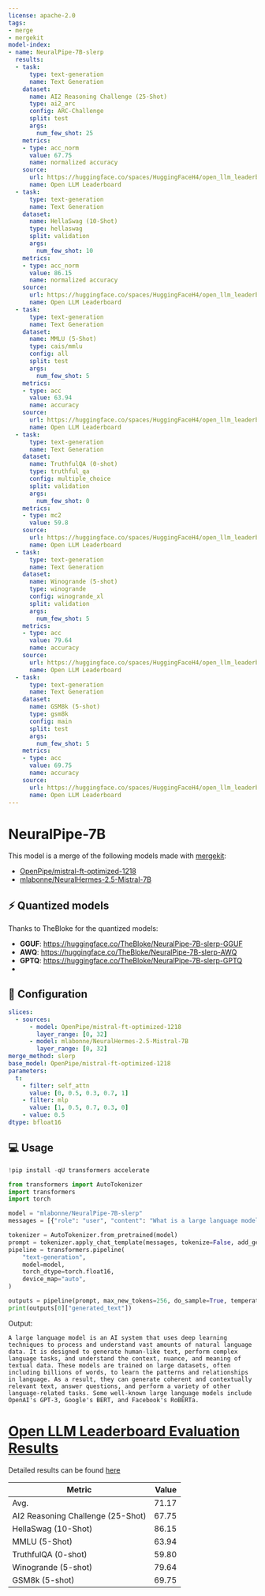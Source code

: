 ```yaml
---
license: apache-2.0
tags:
- merge
- mergekit
model-index:
- name: NeuralPipe-7B-slerp
  results:
  - task:
      type: text-generation
      name: Text Generation
    dataset:
      name: AI2 Reasoning Challenge (25-Shot)
      type: ai2_arc
      config: ARC-Challenge
      split: test
      args:
        num_few_shot: 25
    metrics:
    - type: acc_norm
      value: 67.75
      name: normalized accuracy
    source:
      url: https://huggingface.co/spaces/HuggingFaceH4/open_llm_leaderboard?query=mlabonne/NeuralPipe-7B-slerp
      name: Open LLM Leaderboard
  - task:
      type: text-generation
      name: Text Generation
    dataset:
      name: HellaSwag (10-Shot)
      type: hellaswag
      split: validation
      args:
        num_few_shot: 10
    metrics:
    - type: acc_norm
      value: 86.15
      name: normalized accuracy
    source:
      url: https://huggingface.co/spaces/HuggingFaceH4/open_llm_leaderboard?query=mlabonne/NeuralPipe-7B-slerp
      name: Open LLM Leaderboard
  - task:
      type: text-generation
      name: Text Generation
    dataset:
      name: MMLU (5-Shot)
      type: cais/mmlu
      config: all
      split: test
      args:
        num_few_shot: 5
    metrics:
    - type: acc
      value: 63.94
      name: accuracy
    source:
      url: https://huggingface.co/spaces/HuggingFaceH4/open_llm_leaderboard?query=mlabonne/NeuralPipe-7B-slerp
      name: Open LLM Leaderboard
  - task:
      type: text-generation
      name: Text Generation
    dataset:
      name: TruthfulQA (0-shot)
      type: truthful_qa
      config: multiple_choice
      split: validation
      args:
        num_few_shot: 0
    metrics:
    - type: mc2
      value: 59.8
    source:
      url: https://huggingface.co/spaces/HuggingFaceH4/open_llm_leaderboard?query=mlabonne/NeuralPipe-7B-slerp
      name: Open LLM Leaderboard
  - task:
      type: text-generation
      name: Text Generation
    dataset:
      name: Winogrande (5-shot)
      type: winogrande
      config: winogrande_xl
      split: validation
      args:
        num_few_shot: 5
    metrics:
    - type: acc
      value: 79.64
      name: accuracy
    source:
      url: https://huggingface.co/spaces/HuggingFaceH4/open_llm_leaderboard?query=mlabonne/NeuralPipe-7B-slerp
      name: Open LLM Leaderboard
  - task:
      type: text-generation
      name: Text Generation
    dataset:
      name: GSM8k (5-shot)
      type: gsm8k
      config: main
      split: test
      args:
        num_few_shot: 5
    metrics:
    - type: acc
      value: 69.75
      name: accuracy
    source:
      url: https://huggingface.co/spaces/HuggingFaceH4/open_llm_leaderboard?query=mlabonne/NeuralPipe-7B-slerp
      name: Open LLM Leaderboard
---
```


# NeuralPipe-7B

This model is a merge of the following models made with [mergekit](https://github.com/cg123/mergekit):
 * [OpenPipe/mistral-ft-optimized-1218](https://huggingface.co/OpenPipe/mistral-ft-optimized-1218)
 * [mlabonne/NeuralHermes-2.5-Mistral-7B](https://huggingface.co/mlabonne/NeuralHermes-2.5-Mistral-7B)

## ⚡ Quantized models

Thanks to TheBloke for the quantized models:

* **GGUF**: https://huggingface.co/TheBloke/NeuralPipe-7B-slerp-GGUF
* **AWQ**: https://huggingface.co/TheBloke/NeuralPipe-7B-slerp-AWQ
* **GPTQ**: https://huggingface.co/TheBloke/NeuralPipe-7B-slerp-GPTQ
* 
## 🧩 Configuration

```yaml
slices:
  - sources:
      - model: OpenPipe/mistral-ft-optimized-1218
        layer_range: [0, 32]
      - model: mlabonne/NeuralHermes-2.5-Mistral-7B
        layer_range: [0, 32]
merge_method: slerp
base_model: OpenPipe/mistral-ft-optimized-1218
parameters:
  t:
    - filter: self_attn
      value: [0, 0.5, 0.3, 0.7, 1]
    - filter: mlp
      value: [1, 0.5, 0.7, 0.3, 0]
    - value: 0.5
dtype: bfloat16
```

## 💻 Usage

```python
!pip install -qU transformers accelerate

from transformers import AutoTokenizer
import transformers
import torch

model = "mlabonne/NeuralPipe-7B-slerp"
messages = [{"role": "user", "content": "What is a large language model?"}]

tokenizer = AutoTokenizer.from_pretrained(model)
prompt = tokenizer.apply_chat_template(messages, tokenize=False, add_generation_prompt=True)
pipeline = transformers.pipeline(
    "text-generation",
    model=model,
    torch_dtype=torch.float16,
    device_map="auto",
)

outputs = pipeline(prompt, max_new_tokens=256, do_sample=True, temperature=0.7, top_k=50, top_p=0.95)
print(outputs[0]["generated_text"])
```

Output:

```
A large language model is an AI system that uses deep learning techniques to process and understand vast amounts of natural language data. It is designed to generate human-like text, perform complex language tasks, and understand the context, nuance, and meaning of textual data. These models are trained on large datasets, often including billions of words, to learn the patterns and relationships in language. As a result, they can generate coherent and contextually relevant text, answer questions, and perform a variety of other language-related tasks. Some well-known large language models include OpenAI's GPT-3, Google's BERT, and Facebook's RoBERTa.
```
# [Open LLM Leaderboard Evaluation Results](https://huggingface.co/spaces/HuggingFaceH4/open_llm_leaderboard)
Detailed results can be found [here](https://huggingface.co/datasets/open-llm-leaderboard/details_mlabonne__NeuralPipe-7B-slerp)

|             Metric              |Value|
|---------------------------------|----:|
|Avg.                             |71.17|
|AI2 Reasoning Challenge (25-Shot)|67.75|
|HellaSwag (10-Shot)              |86.15|
|MMLU (5-Shot)                    |63.94|
|TruthfulQA (0-shot)              |59.80|
|Winogrande (5-shot)              |79.64|
|GSM8k (5-shot)                   |69.75|

